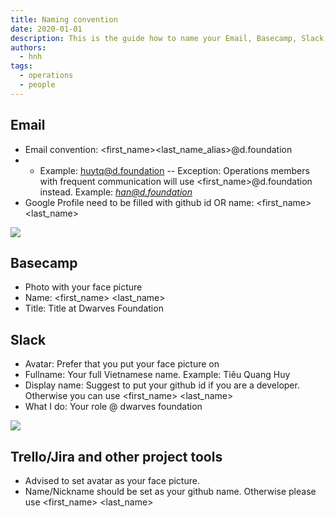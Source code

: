 ```yaml
---
title: Naming convention
date: 2020-01-01
description: This is the guide how to name your Email, Basecamp, Slack, Trello username.
authors:
  - hnh
tags:
  - operations
  - people
---
```


## Email
- Email convention: <first_name><last_name_alias>@d.foundation
- - Example: huytq@d.foundation
-- Exception: Operations members with frequent communication will use <first_name>@d.foundation instead. Example: *han@d.foundation*
- Google Profile need to be filled with github id OR name: <first_name> <last_name>

![](naming-convention_email-naming.webp)

## Basecamp
- Photo with your face picture
- Name: <first_name> <last_name>
- Title: Title at Dwarves Foundation

## Slack
- Avatar: Prefer that you put your face picture on
- Fullname: Your full Vietnamese name. Example: Tiêu Quang Huy
- Display name: Suggest to put your github id if you are a developer. Otherwise you can use <first_name> <last_name>
- What I do: Your role @ dwarves foundation

![](naming-convention_slack-naming.webp)

## Trello/Jira and other project tools
- Advised to set avatar as your face picture.
- Name/Nickname should be set as your github name. Otherwise please use <first_name> <last_name>
